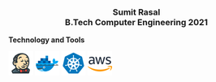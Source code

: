  <h3><p align="center">Sumit Rasal</br>  B.Tech Computer Engineering 2021 </p></h3>

 **Technology and Tools**
 
 ![Jenkins](https://github.com/Sumit-Rasal/Sumit-Rasal/blob/main/Icon/icons8-jenkins-48.png) 
 ![Docker](https://github.com/Sumit-Rasal/Sumit-Rasal/blob/main/Icon/docker.png)
 ![Kubernetes](https://github.com/Sumit-Rasal/Sumit-Rasal/blob/main/Icon/kubernetes.png)
 ![Kubernetes](https://github.com/Sumit-Rasal/Sumit-Rasal/blob/main/Icon/aws.png)

 
 
